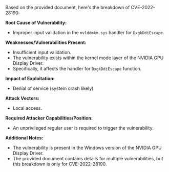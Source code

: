 Based on the provided document, here's the breakdown of CVE-2022-28190:

**Root Cause of Vulnerability:**
- Improper input validation in the `nvlddmkm.sys` handler for `DxgkDdiEscape`.

**Weaknesses/Vulnerabilities Present:**
- Insufficient input validation.
- The vulnerability exists within the kernel mode layer of the NVIDIA GPU Display Driver.
- Specifically, it affects the handler for `DxgkDdiEscape` function.

**Impact of Exploitation:**
- Denial of service (system crash likely).

**Attack Vectors:**
- Local access.

**Required Attacker Capabilities/Position:**
- An unprivileged regular user is required to trigger the vulnerability.

**Additional Notes:**
- The vulnerability is present in the Windows version of the NVIDIA GPU Display Driver.
- The provided document contains details for multiple vulnerabilities, but this breakdown is only for CVE-2022-28190.